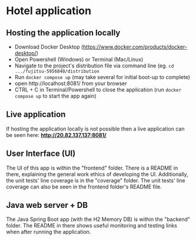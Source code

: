 # Hotel application
## Hosting the application locally
- Download Docker Desktop (https://www.docker.com/products/docker-desktop/)
- Open Powershell (Windows) or Terminal (Mac/Linux)
- Navigate to the project's distribution file via command line (eg. `cd .../fujitsu-5956840/distribution`
- Run `docker compose up` (may take several for initial boot-up to complete)
- open http://localhost:8081/ from your browser
- CTRL + C in Terminal/Powershell to close the application (run `docker compose up` to start the app again)

## Live application
If hosting the application locally is not possible then a live application can be seen here:
**http://20.82.137.137:8081/**

## User Interface (UI)
The UI of this app is within the "frontend" folder. There is a README in there, explaining the general work ethics of developing the UI. Additionally, the unit tests' line coverage is in the "coverage" folder.
The unit tests' line coverage can also be seen in the frontend folder's README file.

## Java web server + DB
The Java Spring Boot app (with the H2 Memory DB) is within the "backend" folder. The README in there shows useful monitoring and testing links when after running the application.
